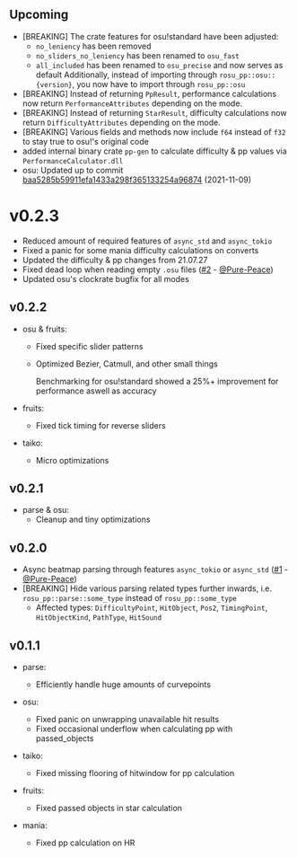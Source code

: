 ## Upcoming

- [BREAKING] The crate features for osu!standard have been adjusted:
  - `no_leniency` has been removed
  - `no_sliders_no_leniency` has been renamed to `osu_fast`
  - `all_included` has been renamed to `osu_precise` and now serves as default
  Additionally, instead of importing through `rosu_pp::osu::{version}`, you now have to import through `rosu_pp::osu`
- [BREAKING] Instead of returning `PpResult`, performance calculations now return `PerformanceAttributes` depending on the mode.
- [BREAKING] Instead of returning `StarResult`, difficulty calculations now return `DifficultyAttributes` depending on the mode.
- [BREAKING] Various fields and methods now include `f64` instead of `f32` to stay true to osu!'s original code
- added internal binary crate `pp-gen` to calculate difficulty & pp values via `PerformanceCalculator.dll`
- osu: Updated up to commit [baa5285b59911efa1433a298f365133254a96874](https://github.com/ppy/osu/commit/baa5285b59911efa1433a298f365133254a96874) (2021-11-09)

# v0.2.3

- Reduced amount of required features of `async_std` and `async_tokio`
- Fixed a panic for some mania difficulty calculations on converts
- Updated the difficulty & pp changes from 21.07.27
- Fixed dead loop when reading empty `.osu` files ([#2] - [@Pure-Peace])
- Updated osu's clockrate bugfix for all modes

## v0.2.2

- osu & fruits:
  - Fixed specific slider patterns
  - Optimized Bezier, Catmull, and other small things

    Benchmarking for osu!standard showed a 25%+ improvement for performance aswell as accuracy

- fruits:
  - Fixed tick timing for reverse sliders

- taiko:
  - Micro optimizations

## v0.2.1

- parse & osu:
  - Cleanup and tiny optimizations

## v0.2.0

- Async beatmap parsing through features `async_tokio` or `async_std` ([#1] - [@Pure-Peace])
- [BREAKING] Hide various parsing related types further inwards, i.e. `rosu_pp::parse::some_type` instead of `rosu_pp::some_type`
  - Affected types: `DifficultyPoint`, `HitObject`, `Pos2`, `TimingPoint`, `HitObjectKind`, `PathType`, `HitSound`

## v0.1.1

- parse:
  - Efficiently handle huge amounts of curvepoints

- osu:
  - Fixed panic on unwrapping unavailable hit results
  - Fixed occasional underflow when calculating pp with passed_objects

- taiko:
  - Fixed missing flooring of hitwindow for pp calculation

- fruits:
  - Fixed passed objects in star calculation

- mania:
  - Fixed pp calculation on HR

[@Pure-Peace]: https://github.com/Pure-Peace

[#1]: https://github.com/MaxOhn/rosu-pp/pull/1
[#2]: https://github.com/MaxOhn/rosu-pp/pull/2
